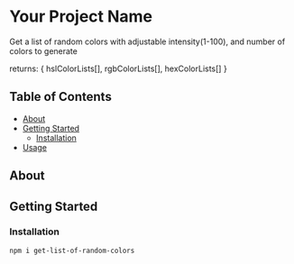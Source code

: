 # Your Project Name

Get a list of random colors with adjustable intensity(1-100), and number of colors to generate

returns:
       {
        hslColorLists[], 
        rgbColorLists[],
        hexColorLists[]
       }

## Table of Contents

- [About](#about)
- [Getting Started](#getting-started)
  - [Installation](#installation)
- [Usage](#usage)

## About


## Getting Started



### Installation

```bash
npm i get-list-of-random-colors
``` 
